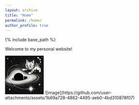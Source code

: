 ```yaml
---
layout: archive
title: "Home"
permalink: /home/
author_profile: true
---
```


{% include base_path %}


Welcome to my personal website!


<img src="./images/SMBHkotek.png" width="128"/>
![image](https://github.com/user-attachments/assets/1b69a728-4862-4495-aeb0-4bd310878f07)

